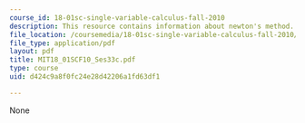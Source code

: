 ```yaml
---
course_id: 18-01sc-single-variable-calculus-fall-2010
description: This resource contains information about newton's method.
file_location: /coursemedia/18-01sc-single-variable-calculus-fall-2010/d424c9a8f0fc24e28d42206a1fd63df1_MIT18_01SCF10_Ses33c.pdf
file_type: application/pdf
layout: pdf
title: MIT18_01SCF10_Ses33c.pdf
type: course
uid: d424c9a8f0fc24e28d42206a1fd63df1

---
```

None